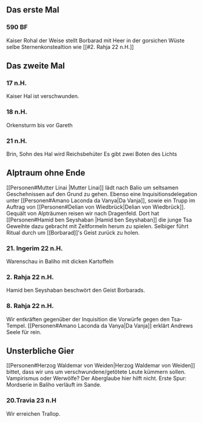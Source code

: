 ## Das erste Mal
### 590 BF
Kaiser Rohal der Weise stellt Borbarad mit Heer in der gorsichen Wüste
selbe Sternenkonstealtion wie [[#2. Rahja 22 n.H.]] 


## Das zweite Mal

### 17 n.H.
Kaiser Hal ist verschwunden.
### 18 n.H.
Orkensturm bis vor Gareth
### 21 n.H.
Brin, Sohn des Hal wird Reichsbehüter
Es gibt zwei Boten des Lichts

## Alptraum ohne Ende
[[Personen#Mutter Linai |Mutter Linai]] lädt nach Balio um seltsamen Geschehnissen auf den Grund zu gehen. Ebenso eine Inquisitionsdelegation unter [[Personen#Amano Laconda da Vanya|Da Vanja]], sowie ein Trupp im Auftrag von [[Personen#Delian von Wiedbrück|Delian von Wiedbrück]].  Gequält von Alpträumen reisen wir nach Dragenfeld. Dort hat [[Personen#Hamid ben Seyshaban |Hamid ben Seyshaban]] die junge Tsa Geweihte dazu gebracht mit Zeitformeln herum zu spielen. Selbiger führt Ritual durch um [[Borbarad]]'s Geist zurück zu holen.
### 21. Ingerim 22 n.H.
Warenschau in Baliho mit dicken Kartoffeln
### 2. Rahja 22 n.H. 
Hamid ben Seyshaban beschwört den Geist Borbarads.
### 8. Rahja 22 n.H.
Wir entkräften gegenüber der Inquisition die Vorwürfe gegen den Tsa-Tempel. [[Personen#Amano Laconda da Vanya|Da Vanja]] erklärt Andrews Seele für rein.

## Unsterbliche Gier
[[Personen#Herzog Waldemar von Weiden|Herzog Waldemar von Weiden]] bittet, dass wir uns um verschwundene/getötete Leute kümmern sollen. Vampirismus oder Werwölfe? Der Aberglaube hier hilft nicht. Erste Spur: Mordserie in Baliho verläuft im Sande. 
### 20.Travia 23 n.H
Wir erreichen Trallop.